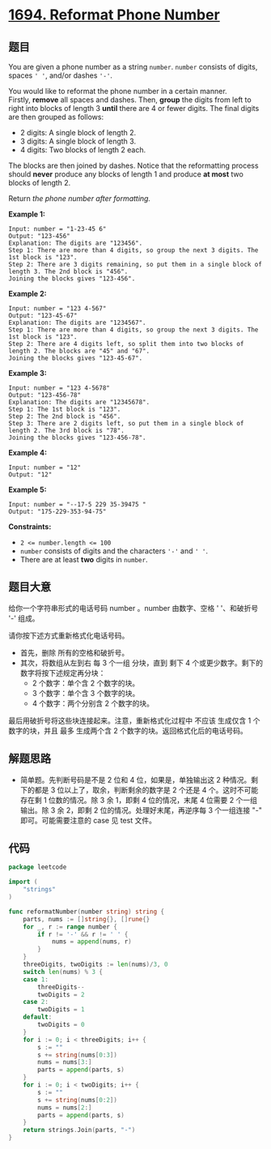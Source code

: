 # [1694. Reformat Phone Number](https://leetcode.com/problems/reformat-phone-number/)


## 题目

You are given a phone number as a string `number`. `number` consists of digits, spaces `' '`, and/or dashes `'-'`.

You would like to reformat the phone number in a certain manner. Firstly, **remove** all spaces and dashes. Then, **group** the digits from left to right into blocks of length 3 **until** there are 4 or fewer digits. The final digits are then grouped as follows:

- 2 digits: A single block of length 2.
- 3 digits: A single block of length 3.
- 4 digits: Two blocks of length 2 each.

The blocks are then joined by dashes. Notice that the reformatting process should **never** produce any blocks of length 1 and produce **at most** two blocks of length 2.

Return *the phone number after formatting.*

**Example 1:**

```
Input: number = "1-23-45 6"
Output: "123-456"
Explanation: The digits are "123456".
Step 1: There are more than 4 digits, so group the next 3 digits. The 1st block is "123".
Step 2: There are 3 digits remaining, so put them in a single block of length 3. The 2nd block is "456".
Joining the blocks gives "123-456".

```

**Example 2:**

```
Input: number = "123 4-567"
Output: "123-45-67"
Explanation: The digits are "1234567".
Step 1: There are more than 4 digits, so group the next 3 digits. The 1st block is "123".
Step 2: There are 4 digits left, so split them into two blocks of length 2. The blocks are "45" and "67".
Joining the blocks gives "123-45-67".

```

**Example 3:**

```
Input: number = "123 4-5678"
Output: "123-456-78"
Explanation: The digits are "12345678".
Step 1: The 1st block is "123".
Step 2: The 2nd block is "456".
Step 3: There are 2 digits left, so put them in a single block of length 2. The 3rd block is "78".
Joining the blocks gives "123-456-78".

```

**Example 4:**

```
Input: number = "12"
Output: "12"

```

**Example 5:**

```
Input: number = "--17-5 229 35-39475 "
Output: "175-229-353-94-75"

```

**Constraints:**

- `2 <= number.length <= 100`
- `number` consists of digits and the characters `'-'` and `' '`.
- There are at least **two** digits in `number`.

## 题目大意

给你一个字符串形式的电话号码 number 。number 由数字、空格 ' '、和破折号 '-' 组成。

请你按下述方式重新格式化电话号码。

- 首先，删除 所有的空格和破折号。
- 其次，将数组从左到右 每 3 个一组 分块，直到 剩下 4 个或更少数字。剩下的数字将按下述规定再分块：
    - 2 个数字：单个含 2 个数字的块。
    - 3 个数字：单个含 3 个数字的块。
    - 4 个数字：两个分别含 2 个数字的块。

最后用破折号将这些块连接起来。注意，重新格式化过程中 不应该 生成仅含 1 个数字的块，并且 最多 生成两个含 2 个数字的块。返回格式化后的电话号码。

## 解题思路

- 简单题。先判断号码是不是 2 位和 4 位，如果是，单独输出这 2 种情况。剩下的都是 3 位以上了，取余，判断剩余的数字是 2 个还是 4 个。这时不可能存在剩 1 位数的情况。除 3 余 1，即剩 4 位的情况，末尾 4 位需要 2 个一组输出。除 3 余 2，即剩  2 位的情况。处理好末尾，再逆序每 3 个一组连接 "-" 即可。可能需要注意的 case 见 test 文件。

## 代码

```go
package leetcode

import (
	"strings"
)

func reformatNumber(number string) string {
	parts, nums := []string{}, []rune{}
	for _, r := range number {
		if r != '-' && r != ' ' {
			nums = append(nums, r)
		}
	}
	threeDigits, twoDigits := len(nums)/3, 0
	switch len(nums) % 3 {
	case 1:
		threeDigits--
		twoDigits = 2
	case 2:
		twoDigits = 1
	default:
		twoDigits = 0
	}
	for i := 0; i < threeDigits; i++ {
		s := ""
		s += string(nums[0:3])
		nums = nums[3:]
		parts = append(parts, s)
	}
	for i := 0; i < twoDigits; i++ {
		s := ""
		s += string(nums[0:2])
		nums = nums[2:]
		parts = append(parts, s)
	}
	return strings.Join(parts, "-")
}
```
